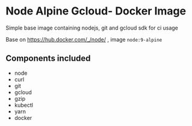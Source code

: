 # Node Alpine Gcloud- Docker Image

Simple base image containing nodejs, git and gcloud sdk for ci usage

Base on https://hub.docker.com/_/node/ , image `node:9-alpine`

## Components included
* node
* curl
* git
* gcloud
* gzip
* kubectl
* yarn
* docker
